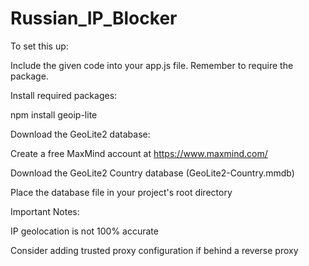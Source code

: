 # Russian_IP_Blocker
To set this up:

Include the given code into your app.js file. Remember to require the package. 

Install required packages:


npm install geoip-lite

Download the GeoLite2 database:

Create a free MaxMind account at https://www.maxmind.com/

Download the GeoLite2 Country database (GeoLite2-Country.mmdb)

Place the database file in your project's root directory


Important Notes:

IP geolocation is not 100% accurate

Consider adding trusted proxy configuration if behind a reverse proxy